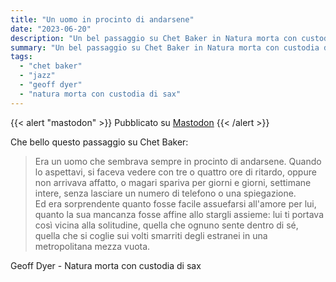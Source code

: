 ```yaml
---
title: "Un uomo in procinto di andarsene"
date: "2023-06-20"
description: "Un bel passaggio su Chet Baker in Natura morta con custodia di sax."
summary: "Un bel passaggio su Chet Baker in Natura morta con custodia di sax."
tags: 
  - "chet baker"
  - "jazz"
  - "geoff dyer"
  - "natura morta con custodia di sax"
---
```


{{< alert "mastodon" >}}
Pubblicato su [Mastodon](https://mastodon.uno/@lucamondini/110575096630664258)
{{< /alert >}}
<br/>

Che bello questo passaggio su Chet Baker:

> Era un uomo che sembrava sempre in procinto di andarsene. Quando lo aspettavi, si faceva vedere con tre o quattro ore di ritardo, oppure non arrivava affatto, o magari spariva per giorni e giorni, settimane intere, senza lasciare un numero di telefono o una spiegazione.  
> Ed era sorprendente quanto fosse facile assuefarsi all'amore per lui, quanto la sua mancanza fosse affine allo stargli assieme: lui ti portava così vicina alla solitudine, quella che ognuno sente dentro di sé, quella che si coglie sui volti smarriti degli estranei in una metropolitana mezza vuota.

Geoff Dyer - Natura morta con custodia di sax